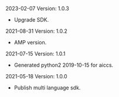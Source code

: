 2023-02-07 Version: 1.0.3
- Upgrade SDK.

2021-08-31 Version: 1.0.2
- AMP version.

2021-07-15 Version: 1.0.1
- Generated python2 2019-10-15 for aiccs.

2021-05-18 Version: 1.0.0
- Publish multi language sdk.

